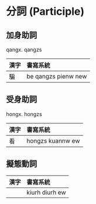 # 分詞 (Participle)

## 加身助詞

qangx. qangzs

| 漢字 | 書寫系統 |
| :--- | :--- |
| 騙 | be qangzs pienw new |

## 受身助詞

hongx. hongzs

| 漢字 | 書寫系統 |
| :--- | :--- |
| 看 | hongzs kuannw ew |

## 擬態動詞

| 漢字 | 書寫系統 |
| :--- | :--- |
|| kiurh diurh ew |
